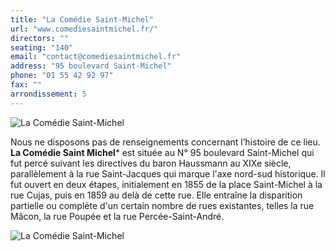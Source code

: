 ```yaml
---
title: "La Comédie Saint-Michel"
url: "www.comediesaintmichel.fr/"
directors: ""
seating: "140"
email: "contact@comediesaintmichel.fr"
address: "95 boulevard Saint-Michel"
phone: "01 55 42 92 97"
fax: ""
arrondissement: 5
---
```


![La Comédie Saint-Michel](../images/5eme/la-comedie-saint-michel/la-comedie-saint-michel-5.jpg)

Nous ne disposons pas de renseignements concernant l’histoire de ce lieu.
**La Comédie Saint Michel*** est située au N° 95 boulevard Saint-Michel qui fut percé suivant les directives du baron Haussmann au XIXe siècle, parallèlement à la rue Saint-Jacques qui marque l'axe nord-sud historique. Il fut ouvert en deux étapes, initialement en 1855 de la place Saint-Michel à la rue Cujas, puis en 1859 au delà de cette rue. Elle entraîne la disparition partielle ou complète d'un certain nombre de rues existantes, telles la rue Mâcon, la rue Poupée et la rue Percée-Saint-André.

![La Comédie Saint-Michel](../images/5eme/la-comedie-saint-michel/la-comedie-saint-michel-6.jpg)
